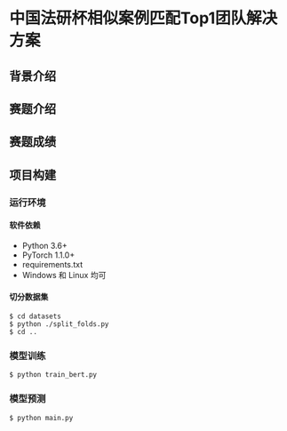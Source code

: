 # 中国法研杯相似案例匹配Top1团队解决方案

## 背景介绍

## 赛题介绍

## 赛题成绩

## 项目构建

### 运行环境

#### 软件依赖
* Python 3.6+
* PyTorch 1.1.0+
* requirements.txt
* Windows 和 Linux 均可

#### 切分数据集
```
$ cd datasets
$ python ./split_folds.py
$ cd ..
```

### 模型训练
```
$ python train_bert.py
```

### 模型预测
```
$ python main.py
```